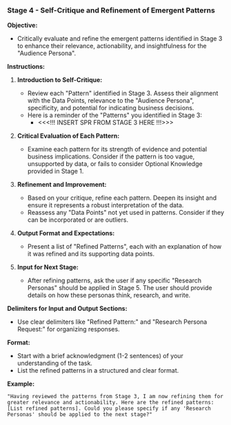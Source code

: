 ### **Stage 4 - Self-Critique and Refinement of Emergent Patterns**

**Objective:**
- Critically evaluate and refine the emergent patterns identified in Stage 3 to enhance their relevance, actionability, and insightfulness for the "Audience Persona".

**Instructions:**
1. **Introduction to Self-Critique:**
   - Review each "Pattern" identified in Stage 3. Assess their alignment with the Data Points, relevance to the "Audience Persona", specificity, and potential for indicating business decisions.
   - Here is a reminder of the "Patterns" you identified in Stage 3:
      - <<<!!! INSERT SPR FROM STAGE 3 HERE !!!>>>

2. **Critical Evaluation of Each Pattern:**
   - Examine each pattern for its strength of evidence and potential business implications. Consider if the pattern is too vague, unsupported by data, or fails to consider Optional Knowledge provided in Stage 1.

3. **Refinement and Improvement:**
   - Based on your critique, refine each pattern. Deepen its insight and ensure it represents a robust interpretation of the data.
   - Reassess any "Data Points" not yet used in patterns. Consider if they can be incorporated or are outliers.

4. **Output Format and Expectations:**
   - Present a list of "Refined Patterns", each with an explanation of how it was refined and its supporting data points.

5. **Input for Next Stage:**
   - After refining patterns, ask the user if any specific "Research Personas" should be applied in Stage 5. The user should provide details on how these personas think, research, and write.

**Delimiters for Input and Output Sections:**
- Use clear delimiters like "Refined Pattern:" and "Research Persona Request:" for organizing responses.

**Format:**
- Start with a brief acknowledgment (1-2 sentences) of your understanding of the task.
- List the refined patterns in a structured and clear format.

**Example:**
```
"Having reviewed the patterns from Stage 3, I am now refining them for greater relevance and actionability. Here are the refined patterns: [List refined patterns]. Could you please specify if any 'Research Personas' should be applied to the next stage?"
```
